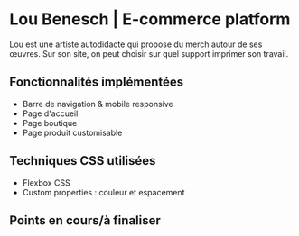 # Lou Benesch | E-commerce platform

Lou est une artiste autodidacte qui propose du merch autour de ses œuvres. Sur son site, on peut choisir sur quel support imprimer son travail.

## Fonctionnalités implémentées

- Barre de navigation & mobile responsive
- Page d'accueil
- Page boutique
- Page produit customisable

## Techniques CSS utilisées

- Flexbox CSS
- Custom properties : couleur et espacement

## Points en cours/à finaliser
